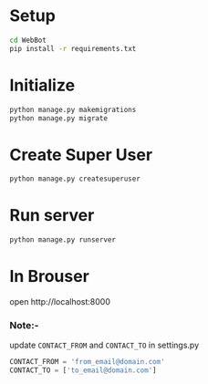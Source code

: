 # Setup
```bash
cd WebBot
pip install -r requirements.txt
```

# Initialize
```bash
python manage.py makemigrations
python manage.py migrate
```

# Create Super User
```bash
python manage.py createsuperuser
```

# Run server
```bash
python manage.py runserver
```

# In Brouser
open http://localhost:8000



### Note:-
update `CONTACT_FROM` and `CONTACT_TO` in settings.py
```python
CONTACT_FROM = 'from_email@domain.com'
CONTACT_TO = ['to_email@domain.com']
```
